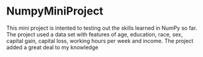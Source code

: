 # NumpyMiniProject

This mini project is intented to testing out the skills learned in NumPy so far. The project used a data set with features of age, education, race, sex, capital gain, capital loss, working hours per week and income. The project added a great deal to my knowledge
